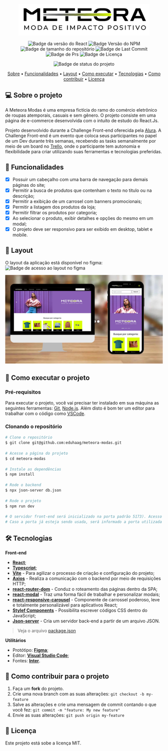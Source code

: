 <div align="center">
  
  ![](src/assets/site/logo2.png)
  
</div>
<div align="center">

![Badge da versão do React](https://img.shields.io/badge/React-v18.2.0-blue?logo=react&color=2ccce4)
![Badge Versão do NPM](https://img.shields.io/badge/NPM-v9.8.1-dark_green)
![Badge de tamanho do repositório](https://img.shields.io/github/repo-size/eduhaag/meteora-modas)
![Badge de Last Commit](https://img.shields.io/github/last-commit/eduhaag/meteora-modas?color=orange)
![Badge de Prs](https://img.shields.io/badge/PRs-Welcome-yellow)
![Badge de Licença](https://img.shields.io/badge/licence-MIT-green)

![Badge de status do projeto](https://img.shields.io/badge/PROJETO%20CONCLU%C3%8DDO-darkGreen)

 <a href="#-sobre-o-projeto">Sobre</a> •
  <a href="#-funcionalidades">Funcionalidades</a> •
 <a href="#-layout">Layout</a> • 
 <a href="#-como-executar-o-projeto">Como executar</a> • 
 <a href="#-tecnologias">Tecnologias</a> • 
 <a href="#-como-contribuir-para-o-projeto">Como contribuir</a> • 
 <a href="#-licença">Licença</a>
  
</div>

## 💻 Sobre o projeto
A Meteora Modas é uma empresa fictícia do ramo do comércio eletrônico de roupas atemporais, casuais e sem gênero. O projeto consiste em uma página de e-commerce desenvolvida com o intuito de estudo do React.Js.

Projeto desenvolvido durante a Challenge Front-end oferecida pela [Alura](https://alura.com.br). A Challenge Front-end é um evento que coloca seus participantes no papel de um Dev durante três semanas, recebendo as tasks semanalmente por meio de um board no [Trello](https://trello.com), onde o participante tem autonomia e flexibilidade para criar utilizando suas ferramentas e tecnologias preferidas.

## 🧰 Funcionalidades
- [x] Possuir um cabeçalho com uma barra de navegação para demais páginas do site;
- [x] Permitir a busca de produtos que contenham o texto no titulo ou na descrição;
- [x] Permitir a exibição de um carrosel com banners promocionais;
- [x] Permitir a listagem dos produtos da loja;
- [x] Permitir filtrar os produtos por categoria;
- [x] Ao selecionar o produto, exibir detalhes e opções do mesmo em um modal;
- [x] O projeto deve ser responsivo para ser exibido em desktop, tablet e mobile.

## 🎨 Layout
O layout da aplicação está disponível no figma:<br />
![Badge de acesso ao layout no figma](https://img.shields.io/badge/Acessar_layout-Figma-green?link=https%3A%2F%2Fwww.figma.com%2Ffile%2FTIOVepSv2kcG8WkogxENpo%2FChallenge-Front-end-%257C-Loja-Meteora%3Ftype%3Ddesign%26node-id%3D2386%253A2430%26mode%3Ddesign%26t%3DgysvLCCaHJ3MLnn6-1
)


![](public/meteora.jpg)

## 🚀 Como executar o projeto
### Pré-requisitos
Para executar o projeto, você vai precisar ter instalado em sua máquina as seguintes ferramentas: [Git](https://git-scm.com), [Node.js](https://nodejs.org/en/). Além disto é bom ter um editor para trabalhar com o código como [VSCode](https://code.visualstudio.com/).

### Clonando o repositório
```bash
# Clone o repositório
$ git clone git@github.com:eduhaag/meteora-modas.git

# Acesse a página do projeto
$ cd meteora-modas

# Instale as dependências
$ npm install

# Rode o backend
$ npx json-server db.json

# Rode o projeto
$ npm run dev

# O servidor front-end será inicializado na porta padrão 5173). Acesso http://localhost:5173. 
# Caso a porta já esteja sendo usada, será informado a porta utilizada na saida do terminal.
```

## 🛠️ Tecnologias
**Front-end**
- **[React](https://react.dev/)**;
- **[Typescript](https://www.typescriptlang.org/)**;
- **[Vite](https://vitejs.dev/)** - Para agilizar o processo de criação e configuração do projeto;
- **[Axios](https://axios-http.com/)** - Realiza a comunicação com o backend por meio de requisições HTTP;
- **[react-router-dom](https://reactrouter.com/)** - Conduz o roteamento das páginas dentro da SPA;
- **[react-modal](https://github.com/reactjs/react-modal)** - Traz uma forma fácil de trabalhar e personalizar modais;
- **[react-responsive-carousel](https://github.com/leandrowd/react-responsive-carousel)** - Componente de carrossel poderoso, leve e totalmente personalizável para aplicativos React;
- **[Stylef Components](https://styled-components.com/)** - Possibilita escrever códigos CSS dentro do JavaScript;
- **[Json-server](https://github.com/typicode/json-server)** - Cria um servidor back-end a partir de um arquivo JSON.
> Veja o arquivo [package.json](https://github.com/eduhaag/Memoteca/package.json)


**Utilitários**
- Protótipo: **[Figma](https://www.figma.com/file/TIOVepSv2kcG8WkogxENpo/Challenge-Front-end-%7C-Loja-Meteora?type=design&node-id=2386%3A2430&mode=design&t=o7fn4NhVVRcqQ3Xp-1)**;
- Editor:  **[Visual Studio Code](https://code.visualstudio.com/)**;
- Fontes: **[Inter](https://fonts.google.com/specimen/Inter)**.

## 💪 Como contribuir para o projeto
1. Faça um **fork** do projeto.
2. Crie uma nova branch com as suas alterações: `git checkout -b my-feature`
3. Salve as alterações e crie uma mensagem de commit contando o que você fez: `git commit -m "feature: My new feature"`
4. Envie as suas alterações: `git push origin my-feature`

## 📝 Licença
Este projeto está sobe a licença MIT.
